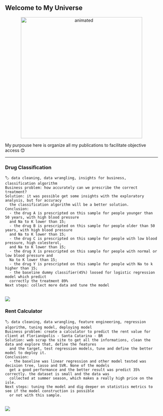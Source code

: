 ## Welcome to My Universe

<p align=center> 
  <img src="https://media1.giphy.com/media/26BoEeFJkz2eZUBcQ/giphy.gif?cid=ecf05e47n0ch6qzasfv25butscg06czj8dqk6776kht3hnee&rid=giphy.gif&ct=g" alt="animated" height=400 width=400/>
</p>


My purpouse here is organize all my publications to facilitate objective access 😊


-----
### Drug Classification   
    🏷️ data cleaning, data wrangling, insights for business, classification algorithm
    Business problem: how accurately can we prescribe the correct treatment?
    Solution: it was possible get some insights with the exploratory analysis, but for accuracy 
      the classification algorithm will be a better solution.
    Conclusion:
      - the drug A is prescripted on this sample for people younger than 50 years, with high blood pressure 
      and Na to K lower than 15;
      - the drug B is prescripted on this sample for people older than 50 years, with high blood pressure 
      and Na to K lower than 15;
      - the drug C is prescripted on this sample for people with low blood pressure, high colesterol, 
      and Na to K lower than 15;
      - the drug X is prescripted on this sample for people with normal or low blood pressure and
      Na to K lower than 15;
      - the drug Y is prescripted on this sample for people with Na to k higher than 15;
      - the baseline dummy classifier(45%) loosed for logistic regression model which predict 
      correctly the treatment 89%
    Next steps: collect more data and tune the model
   <a href="https://github.com/leticiaplang/drug_classification" target="_blank"><img src="https://img.shields.io/badge/EN|Github-333333?style=for-the-badge&logo=github&logoColor=white" target="_blank"></a>
---
### Rent Calculator  
    🏷️ data cleaning, data wrangling, feature engineering, regression algorithm, tuning model, deploying model
    Business problem: create a calculator to predict the rent value for client at Florianópolis - Santa Catarina - BR
    Solution: web scrap the site to get all the informations, clean the data and explore that, define the features 
      and the target, test regression models, tune and define the better model to deploy it.
    Conclusion:
      - the baseline was linear regression and other model tested was decision tree, lasso and SVR. None of the models 
      get a good performance and the better result was predict 35% correctly. the dataset is small and the data was 
      collected at summer season, which makes a really high price on the isle.  
    Next steps: tuning the model and dig deeper on statistics metrics to see if the model construction is possible 
      or not with this sample.
   <a href="https://github.com/leticiaplang/rent_calculator" target="_blank"><img src="https://img.shields.io/badge/EN|Github-333333?style=for-the-badge&logo=github&logoColor=white" target="_blank"></a>
---
